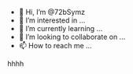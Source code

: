 - 👋 Hi, I’m @72bSymz
- 👀 I’m interested in ...
- 🌱 I’m currently learning ...
- 💞️ I’m looking to collaborate on ...
- 📫 How to reach me ...

<!---
72bSymz/72bSymz is a ✨ special ✨ repository because its `README.md` (this file) appears on your GitHub profile.
You can click the Preview link to take a look at your changes.
--->
hhhh
